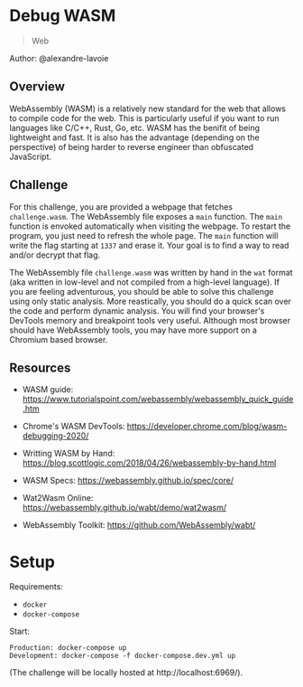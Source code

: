 # Debug WASM

> Web

Author: @alexandre-lavoie

## Overview

WebAssembly (WASM) is a relatively new standard for the web that allows to compile code for the web. This is particularly useful if you want to run languages like C/C++, Rust, Go, etc. WASM has the benifit of being lightweight and fast. It is also has the advantage (depending on the perspective) of being harder to reverse engineer than obfuscated JavaScript.

## Challenge

For this challenge, you are provided a webpage that fetches `challenge.wasm`. The WebAssembly file exposes a `main` function. The `main` function is envoked automatically when visiting the webpage. To restart the program, you just need to refresh the whole page. The `main` function will write the flag starting at `1337` and erase it. Your goal is to find a way to read and/or decrypt that flag.

The WebAssembly file `challenge.wasm` was written by hand in the `wat` format (aka written in low-level and not compiled from a high-level language). If you are feeling adventurous, you should be able to solve this challenge using only static analysis. More reastically, you should do a quick scan over the code and perform dynamic analysis. You will find your browser's DevTools memory and breakpoint tools very useful. Although most browser should have WebAssembly tools, you may have more support on a Chromium based browser.

## Resources

- WASM guide: https://www.tutorialspoint.com/webassembly/webassembly_quick_guide.htm

- Chrome's WASM DevTools: https://developer.chrome.com/blog/wasm-debugging-2020/ 

- Writting WASM by Hand: https://blog.scottlogic.com/2018/04/26/webassembly-by-hand.html

- WASM Specs: https://webassembly.github.io/spec/core/

- Wat2Wasm Online: https://webassembly.github.io/wabt/demo/wat2wasm/

- WebAssembly Toolkit: https://github.com/WebAssembly/wabt/

# Setup

Requirements:

- `docker`
- `docker-compose`

Start:

```
Production: docker-compose up
Development: docker-compose -f docker-compose.dev.yml up
```

(The challenge will be locally hosted at http://localhost:6969/).
